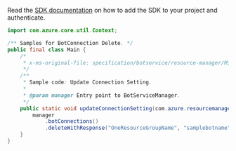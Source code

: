 Read the [SDK documentation](https://github.com/Azure/azure-sdk-for-java/blob/azure-resourcemanager-botservice_1.0.0-beta.2/sdk/botservice/azure-resourcemanager-botservice/README.md) on how to add the SDK to your project and authenticate.

```java
import com.azure.core.util.Context;

/** Samples for BotConnection Delete. */
public final class Main {
    /*
     * x-ms-original-file: specification/botservice/resource-manager/Microsoft.BotService/preview/2021-05-01-preview/examples/DeleteConnection.json
     */
    /**
     * Sample code: Update Connection Setting.
     *
     * @param manager Entry point to BotServiceManager.
     */
    public static void updateConnectionSetting(com.azure.resourcemanager.botservice.BotServiceManager manager) {
        manager
            .botConnections()
            .deleteWithResponse("OneResourceGroupName", "samplebotname", "sampleConnection", Context.NONE);
    }
}
```
